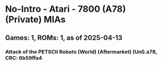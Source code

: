 # No-Intro - Atari - 7800 (A78) (Private) MIAs
## Games: 1, ROMs: 1, as of 2025-04-13

### Attack of the PETSCII Robots (World) (Aftermarket) (Unl).a78, CRC: 6b59ffa4
